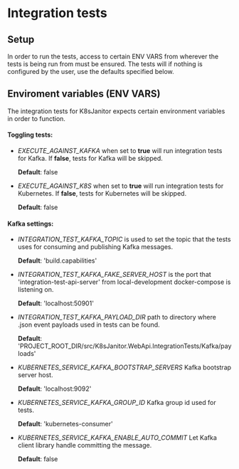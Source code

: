 # Integration tests

## Setup

In order to run the tests, access to certain ENV VARS from wherever the tests is being run from must be ensured. The tests will if nothing is configured by the user, use the defaults specified below.

## Enviroment variables (ENV VARS)

The integration tests for K8sJanitor expects certain environment variables in order to function.

#### Toggling tests:
* *EXECUTE_AGAINST_KAFKA* when set to **true** will run integration tests for Kafka. If **false**, tests for Kafka will be skipped.
    
    **Default**: false
* *EXECUTE_AGAINST_K8S* when set to **true** will run integration tests for Kubernetes. If **false**, tests for Kubernetes will be skipped.
    
    **Default**: false

#### Kafka settings:
* *INTEGRATION_TEST_KAFKA_TOPIC* is used to set the topic that the tests uses for consuming and publishing Kafka messages.
    
    **Default**: 'build.capabilities'
* *INTEGRATION_TEST_KAFKA_FAKE_SERVER_HOST* is the port that 'integration-test-api-server' from local-development docker-compose is listening on.
    
    **Default**: 'localhost:50901'
* *INTEGRATION_TEST_KAFKA_PAYLOAD_DIR* path to directory where .json event payloads used in tests can be found.
    
    **Default**: 'PROJECT_ROOT_DIR/src/K8sJanitor.WebApi.IntegrationTests/Kafka/payloads'
* *KUBERNETES_SERVICE_KAFKA_BOOTSTRAP_SERVERS* Kafka bootstrap server host.
    
    **Default**: 'localhost:9092'
* *KUBERNETES_SERVICE_KAFKA_GROUP_ID* Kafka group id used for tests.
    
    **Default**: 'kubernetes-consumer'
* *KUBERNETES_SERVICE_KAFKA_ENABLE_AUTO_COMMIT* Let Kafka client library handle committing the message.
    
    **Default**: false